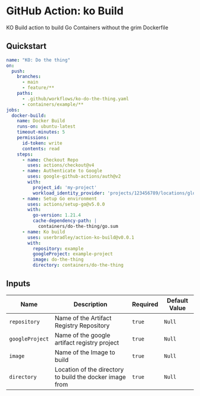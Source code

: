# GitHub Action: ko Build

KO Build action to build Go Containers without the grim Dockerfile

## Quickstart

```yaml
name: "KO: Do the thing"
on:
  push:
    branches:
      - main
      - feature/**
    paths:
      - .github/workflows/ko-do-the-thing.yaml
      - containers/example/**
jobs:
  docker-build:
    name: Docker Build
    runs-on: ubuntu-latest
    timeout-minutes: 5
    permissions:
      id-token: write
      contents: read
    steps:
      - name: Checkout Repo
        uses: actions/checkout@v4
      - name: Authenticate to Google
        uses: google-github-actions/auth@v2
        with:
          project_id: 'my-project'
          workload_identity_provider: 'projects/123456789/locations/global/workloadIdentityPools/my-pool/providers/my-provider'
      - name: Setup Go environment
        uses: actions/setup-go@v5.0.0
        with:
          go-version: 1.21.4
          cache-dependency-path: |
            containers/do-the-thing/go.sum
      - name: Ko build
        uses: userbradley/action-ko-build@v0.0.1
        with:
          repository: example
          googleProject: example-project
          image: do-the-thing
          directory: containers/do-the-thing
```
## Inputs

| Name            | Description                                              | Required | Default Value |
|-----------------|----------------------------------------------------------|----------|---------------|
| `repository`    | Name of the Artifact Registry Repository                 | `true`   | `Null`        |
| `googleProject` | Name of the google artifact registry project             | `true`   | `Null`        |
| `image`         | Name of the Image to build                               | `true`   | `Null`        |
| `directory`     | Location of the directory to build the docker image from | `true`   | `Null`        |
